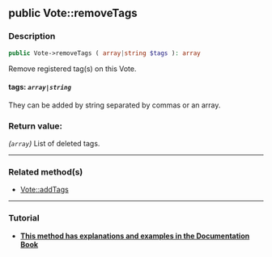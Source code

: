 ## public Vote::removeTags

### Description    

```php
public Vote->removeTags ( array|string $tags ): array
```

Remove registered tag(s) on this Vote.
    

#### **tags:** *```array|string```*   
They can be added by string separated by commas or an array.    


### Return value:   

*(```array```)* List of deleted tags.


---------------------------------------

### Related method(s)      

* [Vote::addTags](/Docs/ApiReferences/Vote%20Class/public%20Vote--addTags.md)    

---------------------------------------

### Tutorial

* **[This method has explanations and examples in the Documentation Book](https://www.condorcet.io#/3.AsPhpLibrary/5.Votes/2.VotesTags)**    
